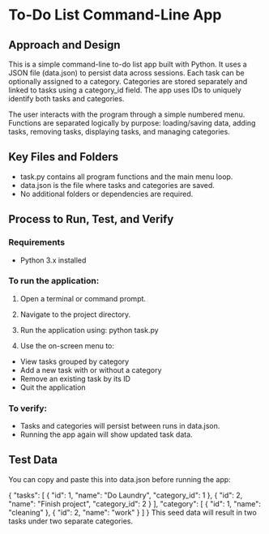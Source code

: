 # To-Do List Command-Line App

## Approach and Design

This is a simple command-line to-do list app built with Python. It uses a JSON file (data.json) to persist data across sessions. Each task can be optionally assigned to a category. Categories are stored separately and linked to tasks using a category_id field. 
The app uses IDs to uniquely identify both tasks and categories.

The user interacts with the program through a simple numbered menu. Functions are separated logically by purpose: loading/saving data, adding tasks, removing tasks, displaying tasks, and managing categories.

## Key Files and Folders


- task.py contains all program functions and the main menu loop.
- data.json is the file where tasks and categories are saved.
- No additional folders or dependencies are required.

## Process to Run, Test, and Verify

### Requirements
- Python 3.x installed

### To run the application:
1. Open a terminal or command prompt.
2. Navigate to the project directory.
3. Run the application using: python task.py

4. Use the on-screen menu to:
- View tasks grouped by category
- Add a new task with or without a category
- Remove an existing task by its ID
- Quit the application

### To verify:
- Tasks and categories will persist between runs in data.json.
- Running the app again will show updated task data.

## Test Data

You can copy and paste this into data.json before running the app:

{
"tasks": [
 { "id": 1, "name": "Do Laundry", "category_id": 1 },
 { "id": 2, "name": "Finish project", "category_id": 2 }
],
"category": [
 { "id": 1, "name": "cleaning" },
 { "id": 2, "name": "work" }
]
}
This seed data will result in two tasks under two separate categories.
